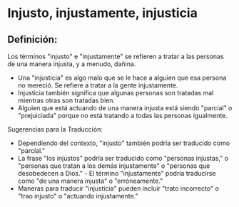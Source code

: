 # Injusto, injustamente, injusticia

## Definición: 

Los términos "injusto" e "injustamente" se refieren a tratar a las personas de una manera injusta, y a menudo, dañina.

* Una "injusticia" es algo malo que se le hace a alguien que esa persona no mereció. Se refiere a tratar a la gente injustamente.
* Injusticia también significa que algunas personas son tratadas mal mientras otras son tratadas bien.
* Alguien que está actuando de una manera injusta está siendo "parcial" o "prejuiciada" porque no está tratando  a todas las personas igualmente.

Sugerencias para la Traducción:

* Dependiendo del contexto, "injusto" también podría ser traducido como "parcial."
* La frase "los injustos" podría ser traducido como "personas injustas," o "personas que tratan a los demás injustamente" o "personas que desobedecen a Dios."  - El término "injustamente" podría traducirse como "de una manera injusta" o "erróneamente."
* Maneras para traducir "injusticia" pueden incluir "trato incorrecto" o "trao injusto" o "actuando injustamente."

